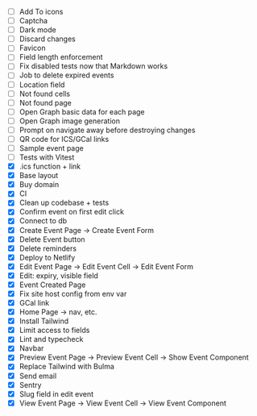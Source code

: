 - [ ] Add To icons
- [ ] Captcha
- [ ] Dark mode
- [ ] Discard changes
- [ ] Favicon
- [ ] Field length enforcement
- [ ] Fix disabled tests now that Markdown works
- [ ] Job to delete expired events
- [ ] Location field
- [ ] Not found cells
- [ ] Not found page
- [ ] Open Graph basic data for each page
- [ ] Open Graph image generation
- [ ] Prompt on navigate away before destroying changes
- [ ] QR code for ICS/GCal links
- [ ] Sample event page
- [ ] Tests with Vitest
- [x] .ics function + link
- [x] Base layout
- [x] Buy domain
- [x] CI
- [x] Clean up codebase + tests
- [x] Confirm event on first edit click
- [x] Connect to db
- [x] Create Event Page -> Create Event Form
- [x] Delete Event button
- [x] Delete reminders
- [x] Deploy to Netlify
- [x] Edit Event Page -> Edit Event Cell -> Edit Event Form
- [x] Edit: expiry, visible field
- [x] Event Created Page
- [x] Fix site host config from env var
- [x] GCal link
- [x] Home Page -> nav, etc.
- [x] Install Tailwind
- [x] Limit access to fields
- [x] Lint and typecheck
- [x] Navbar
- [x] Preview Event Page -> Preview Event Cell -> Show Event Component
- [x] Replace Tailwind with Bulma
- [x] Send email
- [x] Sentry
- [x] Slug field in edit event
- [x] View Event Page -> View Event Cell -> View Event Component

